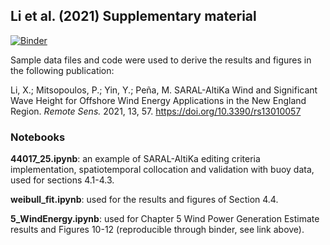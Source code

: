 ## Li et al. (2021) Supplementary material

[![Binder](https://mybinder.org/badge_logo.svg)](https://mybinder.org/v2/gh/New-England-Offshore-Wind-Energy/Remote-Sensing-2021/main)

Sample data files and code were used to derive the results and figures in the following publication:

Li, X.; Mitsopoulos, P.; Yin, Y.; Peña, M. SARAL-AltiKa Wind and Significant Wave Height for Offshore Wind Energy Applications in the New England Region. *Remote Sens.* 2021, 13, 57. https://doi.org/10.3390/rs13010057


### Notebooks

**44017_25.ipynb**: an example of SARAL-AltiKa editing criteria implementation, spatiotemporal collocation and validation with buoy data, used for sections 4.1-4.3.

**weibull_fit.ipynb**: used for the results and figures of Section 4.4.

**5_WindEnergy.ipynb**: used for Chapter 5 Wind Power Generation Estimate results and Figures 10-12 (reproducible through binder, see link above).

